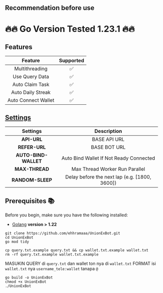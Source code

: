
## Recommendation before use

# 🔥🔥 Go Version Tested 1.23.1 🔥🔥

## Features

|       Feature       | Supported |
| :-----------------: | :-------: |
|   Multithreading    |    ✅     |
|   Use Query Data    |    ✅     |
|   Auto Claim Task   |    ✅     |
|  Auto Daily Streak  |    ✅     |
| Auto Connect Wallet |    ✅     |

## [Settings](https://github.com/ehhramaaa/UnionExBot/blob/main/config.yml)

|       Settings       |                  Description                  |
| :------------------: | :-------------------------------------------: |
|     **API-URL**      |                 BASE API URL                  |
|    **REFER-URL**     |                 BASE BOT URL                  |
| **AUTO-BIND-WALLET** |    Auto Bind Wallet If Not Ready Connected    |
|    **MAX-THREAD**    |        Max Thread Worker Run Parallel         |
|   **RANDOM-SLEEP**   | Delay before the next lap (e.g. [1800, 3600]) |

## Prerequisites 📚

Before you begin, make sure you have the following installed:

- [Golang](https://go.dev/doc/install) **version > 1.22**


```shell
git clone https://github.com/ehhramaaa/UnionExBot.git
cd UnionExBot
go mod tidy
```

```shell
cp query.txt.example query.txt && cp wallet.txt.example wallet.txt
rm -rf query.txt.example wallet.txt.example
```
MASUKIN QUERY di `query.txt` dan wallet ton nya di `wallet.txt`
FORMAT isi `wallet.txt` nya `username_tele:wallet` tanapa `@`

```shell
go build -o UnionExBot
chmod +x UnionExBot
./UnionExBot
```
